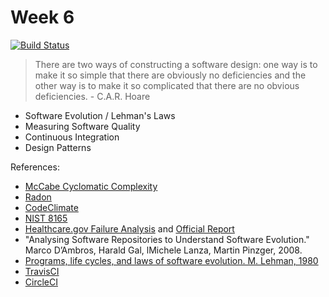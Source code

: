 # Week 6

[![Build Status](https://travis-ci.org/mpcs51220/week6.svg?branch=master)](https://travis-ci.org/mpcs51220/week6)

> There are two ways of constructing a software design: one way is to make it so simple that there are obviously
  no deficiencies and the other way is to make it so complicated that there are no obvious deficiencies. - C.A.R. Hoare

* Software Evolution / Lehman's Laws
* Measuring Software Quality
* Continuous Integration
* Design Patterns

References:

* [McCabe Cyclomatic Complexity](http://www.mccabe.com/pdf/mccabe-nist235r.pdf)
* [Radon](https://pypi.org/project/radon/)
* [CodeClimate](https://codeclimate.com/)
* [NIST 8165](https://nvlpubs.nist.gov/nistpubs/ir/2017/NIST.IR.8165.pdf)
* [Healthcare.gov Failure Analysis](https://www.brookings.edu/blog/techtank/2015/04/09/a-look-back-at-technical-issues-with-healthcare-gov/) and [Official Report](https://www.gao.gov/assets/670/668834.pdf)
* "Analysing Software Repositories to Understand Software Evolution." Marco D’Ambros, Harald Gal, lMichele Lanza, Martin Pinzger, 2008.
* [Programs, life cycles, and laws of software evolution. M. Lehman, 1980](https://ieeexplore.ieee.org/document/1456074/)
* [TravisCI](https://travis-ci.org/)
* [CircleCI](https://circleci.com/)

